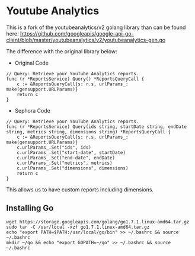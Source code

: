 # Youtube Analytics

This is a fork of the youtubeanalytics/v2 golang library than can be found here:
https://github.com/googleapis/google-api-go-client/blob/master/youtubeanalytics/v2/youtubeanalytics-gen.go

The difference with the original library below:
- Original Code
```
// Query: Retrieve your YouTube Analytics reports.
func (r *ReportsService) Query() *ReportsQueryCall {
	c := &ReportsQueryCall{s: r.s, urlParams_: make(gensupport.URLParams)}
	return c
}
```

- Sephora Code
```
// Query: Retrieve your YouTube Analytics reports.
func (r *ReportsService) Query(ids string, startDate string, endDate string, metrics string, dimensions string) *ReportsQueryCall {
	c := &ReportsQueryCall{s: r.s, urlParams_: make(gensupport.URLParams)}
	c.urlParams_.Set("ids", ids)
	c.urlParams_.Set("start-date", startDate)
	c.urlParams_.Set("end-date", endDate)
	c.urlParams_.Set("metrics", metrics)
	c.urlParams_.Set("dimensions", dimensions)
	return c
}
```

This allows us to have custom reports including dimensions.

## Installing Go

```
wget https://storage.googleapis.com/golang/go1.7.1.linux-amd64.tar.gz
sudo tar -C /usr/local -xzf go1.7.1.linux-amd64.tar.gz
echo "export PATH=$PATH:/usr/local/go/bin" >> ~/.bashrc && source ~/.bashrc
mkdir ~/go && echo "export GOPATH=~/go" >> ~/.bashrc && source ~/.bashrc

```
